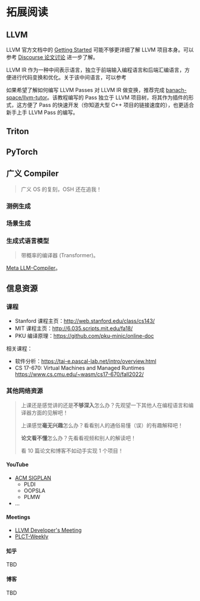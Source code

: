 # 拓展阅读

## LLVM

LLVM 官方文档中的 [Getting Started](https://llvm.org/docs/GettingStarted.html) 可能不够更详细了解 LLVM 项目本身。可以参考 [Discourse 论文讨论](https://discourse.llvm.org/t/beginner-resources-documentation/5872) 进一步了解。

LLVM IR 作为一种中间表示语言，独立于前端输入编程语言和后端汇编语言，方便进行代码变换和优化。关于该中间语言，可以参考

如果希望了解如何编写 LLVM Passes 对 LLVM IR 做变换，推荐完成 [banach-space/llvm-tutor](https://github.com/banach-space/llvm-tutor)。该教程编写的 Pass 独立于 LLVM 项目树，将其作为插件的形式，这方便了 Pass 的快速开发（你知道大型 C++ 项目的链接速度的），也更适合新手上手 LLVM Pass 的编写。

## Triton

## PyTorch

## 广义 Compiler

> 广义 OS 的复刻，OSH 还在追我！

### 测例生成

### 场景生成

### 生成式语言模型

> 带概率的编译器 (Transformer)。

[Meta LLM-Compiler](https://ai.meta.com/research/publications/meta-large-language-model-compiler-foundation-models-of-compiler-optimization/)。

## 信息资源

### 课程

- Stanford 课程主页：<http://web.stanford.edu/class/cs143/>
- MIT 课程主页：<http://6.035.scripts.mit.edu/fa18/>
- PKU 编译原理：<https://github.com/pku-minic/online-doc>

相关课程：

- 软件分析：<https://tai-e.pascal-lab.net/intro/overview.html>
- CS 17-670: Virtual Machines and Managed Runtimes <https://www.cs.cmu.edu/~wasm/cs17-670/fall2022/>

### 其他网络资源

> 上课还是感觉讲的还是**不够深入**怎么办？先观望一下其他人在编程语言和编译器方面的见解吧！
>
> 上课感觉**毫无兴趣**怎么办？看看别人的通俗易懂（误）的有趣解释吧！
>
> **论文看不懂**怎么办？先看看视频和别人的解读吧！
>
> 看 10 篇论文和博客不如动手实现 1 个项目！

#### YouTube

- [ACM SIGPLAN](https://www.youtube.com/@acmsigplan)
  - PLDI
  - OOPSLA
  - PLMW
- ...

#### Meetings

- [LLVM Developer's Meeting](https://llvm.org/devmtg/)
- [PLCT-Weekly](https://github.com/plctlab/PLCT-Weekly)

#### 知乎

TBD

#### 博客

TBD

